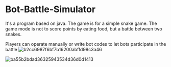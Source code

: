 # Bot-Battle-Simulator
It's a program based on java.
The game is for a simple snake game. The game mode is not to score points by eating food, but a battle between two snakes.

Players can operate manually or write bot codes to let bots participate in the battle
![b2cc6987f6bf7b16200abffd98c3a46](https://user-images.githubusercontent.com/103804907/219847511-cf03e0bb-d168-43e1-859d-b0f9f304b5e9.jpg)

![ba55b2bdad36325943534d36d0d1413](https://user-images.githubusercontent.com/103804907/219847523-c8fa50b5-cf81-4873-a497-5463a4e520cd.jpg)
